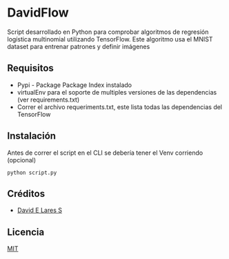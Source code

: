# DavidFlow

Script desarrollado en Python para comprobar algoritmos de regresión logística multinomial utilizando TensorFlow. Este algoritmo
usa el MNIST dataset para entrenar patrones y definir imágenes

## Requisitos

- Pypi - Package Package Index instalado
- virtualEnv para el soporte de multiples versiones de las dependencias (ver requirements.txt)
- Correr el archivo requeriments.txt, este lista todas las dependencias del TensorFlow

## Instalación

Antes de correr el script en el CLI se debería tener el Venv corriendo (opcional)

```
python script.py
```

## Créditos
- [David E Lares S](https://twitter.com/@davidlares3)

## Licencia

[MIT](https://opensource.org/licenses/MIT)
